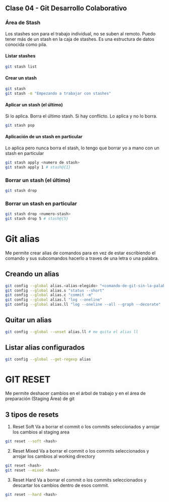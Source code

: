 ## Clase 04 - Git Desarrollo Colaborativo

### Área de Stash
Los stashes son para el trabajo individual, no se suben al remoto. Puedo tener más de un stash en la caja de stashes. Es una estructura de datos conocida como pila.

#### Listar stashes

```sh
git stash list
```

#### Crear un stash

```sh
git stash
git stash -m "Empezando a trabajar con stashes"
```

#### Aplicar un stash (el último)
Si lo aplica. Borra el último stash. Si hay conflicto. Lo aplica y no lo borra.

```sh
git stash pop
```

#### Aplicación de un stash en particular
Lo aplica pero nunca borra el stash, lo tengo que borrar yo a mano  con un stash en particular

```sh
git stash apply <numero de stash>
git stash apply 1 # stash@{1}
```

### Borrar un stash (el último)

```sh
git stash drop 
```

### Borrar un stash en particular

```sh
git stash drop <numero-stash>
git stash drop 5 # stash@{5}
```

# Git alias
Me permite crear alias de comandos para en vez de estar escribiendo el comando y sus subcomandos hacerlo a traves de una letra o una palabra.

## Creando un alias

```sh
git config --global alias.<alias-elegido> "<comando-de-git-sin-la-palabra-git>"
git config --global alias.s "status --short"
git config --global alias.c "commit -m"
git config --global alias.l "log --oneline"
git config --global alias.ll "log --oneline --all --graph --decorate"
```

## Quitar un alias

```sh
git config --global --unset alias.ll # me quita el alias ll
```

## Listar alias configurados

```sh
git config --global --get-regexp alias
```

# GIT RESET
Me permite deshacer cambios en el árbol de trabajo y en el área de preparación (Staging Área) de git

## 3 tipos de resets

1. Reset Soft
Va a borrar el commit o los commits seleccionados y arrojar los cambios al staging area

```sh
git reset --soft <hash>
```

2. Reset Mixed
Va a borrar el commit o los commits seleccionados y arrojar los cambios al working directory

```sh
git reset <hash>
git reset --mixed <hash>
```

3. Reset Hard
Va a borrar el commit o los commits seleccionados y descartar los cambios dentro de esos commit.

```sh
git reset --hard <hash>
```